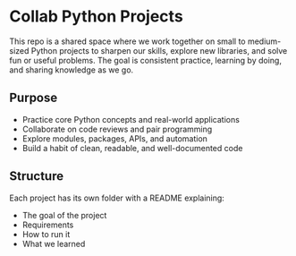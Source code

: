 # Collab Python Projects

This repo is a shared space where we work together on small to medium-sized Python projects to sharpen our skills, explore new libraries, and solve fun or useful problems. The goal is consistent practice, learning by doing, and sharing knowledge as we go.

## Purpose

- Practice core Python concepts and real-world applications
- Collaborate on code reviews and pair programming
- Explore modules, packages, APIs, and automation
- Build a habit of clean, readable, and well-documented code

## Structure

Each project has its own folder with a README explaining:
- The goal of the project
- Requirements
- How to run it
- What we learned
